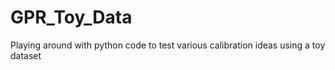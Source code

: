 # GPR_Toy_Data
Playing around with python code to test various calibration ideas using a toy dataset
